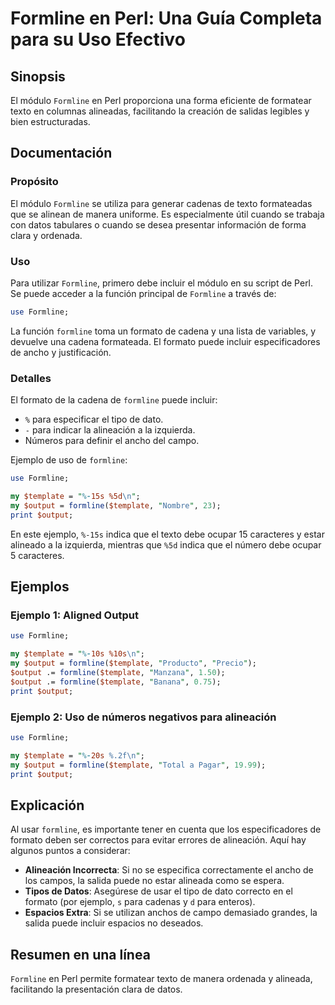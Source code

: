 <!--
Meta Description: # Formline en Perl: Una Guía Completa para su Uso Efectivo ## Sinopsis El módulo `Formline` en Perl proporciona una forma eficiente de formatear texto...
Meta Keywords: formline, para, output, perl, template
-->

# Formline en Perl: Una Guía Completa para su Uso Efectivo

## Sinopsis
El módulo `Formline` en Perl proporciona una forma eficiente de formatear texto en columnas alineadas, facilitando la creación de salidas legibles y bien estructuradas.

## Documentación
### Propósito
El módulo `Formline` se utiliza para generar cadenas de texto formateadas que se alinean de manera uniforme. Es especialmente útil cuando se trabaja con datos tabulares o cuando se desea presentar información de forma clara y ordenada.

### Uso
Para utilizar `Formline`, primero debe incluir el módulo en su script de Perl. Se puede acceder a la función principal de `Formline` a través de:

```perl
use Formline;
```

La función `formline` toma un formato de cadena y una lista de variables, y devuelve una cadena formateada. El formato puede incluir especificadores de ancho y justificación.

### Detalles
El formato de la cadena de `formline` puede incluir:
- `%` para especificar el tipo de dato.
- `-` para indicar la alineación a la izquierda.
- Números para definir el ancho del campo.

Ejemplo de uso de `formline`:

```perl
use Formline;

my $template = "%-15s %5d\n";
my $output = formline($template, "Nombre", 23);
print $output;
```

En este ejemplo, `%-15s` indica que el texto debe ocupar 15 caracteres y estar alineado a la izquierda, mientras que `%5d` indica que el número debe ocupar 5 caracteres.

## Ejemplos
### Ejemplo 1: Aligned Output

```perl
use Formline;

my $template = "%-10s %10s\n";
my $output = formline($template, "Producto", "Precio");
$output .= formline($template, "Manzana", 1.50);
$output .= formline($template, "Banana", 0.75);
print $output;
```

### Ejemplo 2: Uso de números negativos para alineación

```perl
use Formline;

my $template = "%-20s %.2f\n";
my $output = formline($template, "Total a Pagar", 19.99);
print $output;
```

## Explicación
Al usar `formline`, es importante tener en cuenta que los especificadores de formato deben ser correctos para evitar errores de alineación. Aquí hay algunos puntos a considerar:

- **Alineación Incorrecta**: Si no se especifica correctamente el ancho de los campos, la salida puede no estar alineada como se espera.
- **Tipos de Datos**: Asegúrese de usar el tipo de dato correcto en el formato (por ejemplo, `s` para cadenas y `d` para enteros).
- **Espacios Extra**: Si se utilizan anchos de campo demasiado grandes, la salida puede incluir espacios no deseados.

## Resumen en una línea
`Formline` en Perl permite formatear texto de manera ordenada y alineada, facilitando la presentación clara de datos.